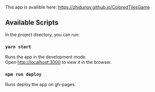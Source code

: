 This app is availible here: https://zhidunov.github.io/ColoredTilesGame



## Available Scripts

In the project directory, you can run:

### `yarn start`

Runs the app in the development mode.<br />
Open [http://localhost:3000](http://localhost:3000) to view it in the browser.

### `npm run deploy`

Runs deploy the app on gh-pages.